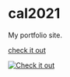 # cal2021

My portfolio site.

[check it out](https://callumowen.co.uk)

[![Check it out](https://optimistic-swanson-063ba7.netlify.app/assets/me-transparent-sq-soft.png)](https://callumowen.co.uk)
